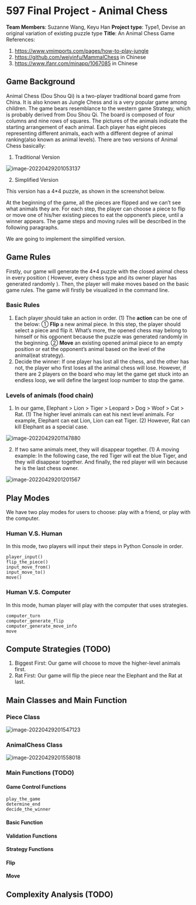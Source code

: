# 597 Final Project - Animal Chess
**Team Members**: Suzanne Wang, Keyu Han
**Project type**: Type1, Devise an original variation of existing puzzle type
**Title**: An Animal Chess Game
References:

1. https://www.ymimports.com/pages/how-to-play-jungle
2. https://github.com/weiyinfu/MammalChess  in Chinese
3. https://www.ifanr.com/minapp/1067085 in Chinese

## Game Background
Animal Chess (Dou Shou Qi) is a two-player traditional board game from China. It is also known as Jungle Chess and is a very popular game among children. The game bears resemblance to the western game Strategy, which is probably derived from Dou Shou Qi.
The board is composed of four columns and nine rows of squares. The pictures of the animals indicate the starting arrangement of each animal.
Each player has eight pieces representing different animals, each with a different degree of animal ranking(also known as animal levels). 
There are two versions of Animal Chess basically: 

1. Traditional Version

![image-20220429201053137](https://github.com/zzsusan/2022Spring_Projects/blob/main/image-20220429201053137.png)

2. Simplified Version

This version has a  4*4 puzzle, as shown in the screenshot below.

At the beginning of the game, all the pieces are flipped and we can’t see what animals they are. For each step, the player can choose a piece to flip or move one of his/her existing pieces to eat the opponent’s piece, until a winner appears. The game steps and moving rules will be described in the following paragraphs.

We are going to implement the simplified version.

## Game Rules
Firstly, our game will generate the 4*4 puzzle with the closed animal chess in every position ( However, every chess type and its owner player has generated randomly ). Then, the player will make moves based on the basic game rules.  The game will firstly be visualized in the command line.

### Basic Rules

1. Each player should take an action in order.
(1) The **action** can be one of the below:
	① **Flip** a new animal piece.
		In this step, the player should select a piece and flip it. What’s more, the opened chess may belong to himself or his opponent because the puzzle was generated randomly in the beginning.
	② **Move** an existing opened animal piece to an empty position or eat the opponent’s animal based on the level of the animal(eat strategy).
2. Decide the winner:  If one player has lost all the chess, and the other has not, the player who first loses all the animal chess will lose. However, if there are 2 players on the board who may let the game get stuck into an endless loop, we will define the largest loop number to stop the game.

### Levels of animals (food chain)

1. In our game, Elephant > Lion > Tiger > Leopard > Dog > Woof > Cat > Rat.
(1) The higher level animals can eat his next level animals.
For example, Elephant can eat Lion, Lion can eat Tiger.
(2) However, Rat can kill Elephant as a special case.

![image-20220429201147880](https://github.com/zzsusan/2022Spring_Projects/blob/main/image-20220429201147880.png)

2. If two same animals meet, they will disappear together.
(1) A moving example: In the following case, the red Tiger will eat the blue Tiger, and they will disappear together. And finally, the red player will win because he is the last chess owner.

![image-20220429201201567](https://github.com/zzsusan/2022Spring_Projects/blob/main/image-20220429201201567.png)

## Play Modes
We have two play modes for users to choose: play with a friend, or play with the computer.
### Human V.S. Human

In this mode, two players will input their steps in Python Console in order.

```
player_input()
flip_the_piece()
input_move_from()
input_move_to()
move()
```

### Human V.S. Computer

In this mode, human player will play with the computer that uses strategies.

```
computer_turn
computer_generate_flip
computer_generate_move_info
move
```


## Compute Strategies (TODO)

1. Biggest First: Our game will choose to move the higher-level animals first.
2. Rat First: Our game will flip the piece near the Elephant and the Rat at last.

## Main Classes and Main Function
### Piece Class

![image-20220429201547123](https://github.com/zzsusan/2022Spring_Projects/blob/main/image-20220429201547123.png)

### AnimalChess Class

![image-20220429201558018](https://github.com/zzsusan/2022Spring_Projects/blob/main/image-20220429201558018.png)

### Main Functions (TODO)

#### Game Control Functions

```
play_the_game
determine_end
decide_the_winner
```
#### Basic Function



#### Validation Functions



#### Strategy Functions



#### Flip



#### Move

## Complexity Analysis (TODO)






